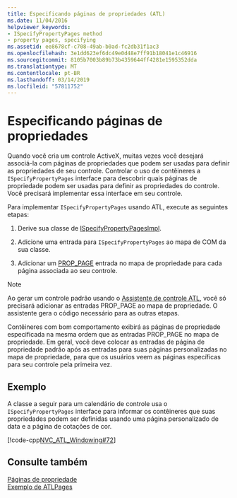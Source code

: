 ```yaml
---
title: Especificando páginas de propriedades (ATL)
ms.date: 11/04/2016
helpviewer_keywords:
- ISpecifyPropertyPages method
- property pages, specifying
ms.assetid: ee8678cf-c708-49ab-b0ad-fc2db31f1ac3
ms.openlocfilehash: 3e1dd623ef6dc49e0d48e7ff91b18041e1c46916
ms.sourcegitcommit: 8105b7003b89b73b4359644ff4281e1595352dda
ms.translationtype: MT
ms.contentlocale: pt-BR
ms.lasthandoff: 03/14/2019
ms.locfileid: "57811752"
---
```

# <a name="specifying-property-pages"></a>Especificando páginas de propriedades

Quando você cria um controle ActiveX, muitas vezes você desejará associá-la com páginas de propriedades que podem ser usadas para definir as propriedades de seu controle. Controlar o uso de contêineres a `ISpecifyPropertyPages` interface para descobrir quais páginas de propriedade podem ser usadas para definir as propriedades do controle. Você precisará implementar essa interface em seu controle.

Para implementar `ISpecifyPropertyPages` usando ATL, execute as seguintes etapas:

1. Derive sua classe de [ISpecifyPropertyPagesImpl](../atl/reference/ispecifypropertypagesimpl-class.md).

1. Adicione uma entrada para `ISpecifyPropertyPages` ao mapa de COM da sua classe.

1. Adicionar um [PROP_PAGE](reference/property-map-macros.md#prop_page) entrada no mapa de propriedade para cada página associada ao seu controle.

> [!NOTE]
> Ao gerar um controle padrão usando o [Assistente de controle ATL](../atl/reference/atl-control-wizard.md), você só precisará adicionar as entradas PROP_PAGE ao mapa de propriedade. O assistente gera o código necessário para as outras etapas.

Contêineres com bom comportamento exibirá as páginas de propriedade especificada na mesma ordem que as entradas PROP_PAGE no mapa de propriedade. Em geral, você deve colocar as entradas de página de propriedade padrão após as entradas para suas páginas personalizadas no mapa de propriedade, para que os usuários veem as páginas específicas para seu controle pela primeira vez.

## <a name="example"></a>Exemplo

A classe a seguir para um calendário de controle usa o `ISpecifyPropertyPages` interface para informar os contêineres que suas propriedades podem ser definidas usando uma página personalizado de data e a página de cotações de cor.

[!code-cpp[NVC_ATL_Windowing#72](../atl/codesnippet/cpp/specifying-property-pages_1.h)]

## <a name="see-also"></a>Consulte também

[Páginas de propriedade](../atl/atl-com-property-pages.md)<br/>
[Exemplo de ATLPages](../visual-cpp-samples.md)

